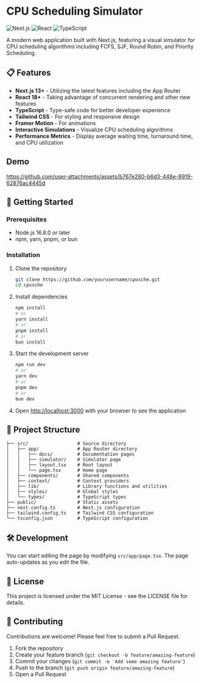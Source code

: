 # CPU Scheduling Simulator

![Next.js](https://img.shields.io/badge/Next.js-13+-000000?style=for-the-badge&logo=next.js&logoColor=white)
![React](https://img.shields.io/badge/React-18+-61DAFB?style=for-the-badge&logo=react&logoColor=black)
![TypeScript](https://img.shields.io/badge/TypeScript-4.9+-3178C6?style=for-the-badge&logo=typescript&logoColor=white)

A modern web application built with Next.js, featuring a visual simulator for CPU scheduling algorithms including FCFS, SJF, Round Robin, and Priority Scheduling.

## 📋 Features

- **Next.js 13+** - Utilizing the latest features including the App Router
- **React 18+** - Taking advantage of concurrent rendering and other new features
- **TypeScript** - Type-safe code for better developer experience
- **Tailwind CSS** - For styling and responsive design
- **Framer Motion** - For animations
- **Interactive Simulations** - Visualize CPU scheduling algorithms
- **Performance Metrics** - Display average waiting time, turnaround time, and CPU utilization

## Demo

https://github.com/user-attachments/assets/b767e280-b6d3-448e-8919-62876ac4445d




## 🚀 Getting Started

### Prerequisites

- Node.js 16.8.0 or later
- npm, yarn, pnpm, or bun

### Installation

1. Clone the repository

    ```bash
    git clone https://github.com/yourusername/cpusche.git
    cd cpusche
    ```

2. Install dependencies

    ```bash
    npm install
    # or
    yarn install
    # or
    pnpm install
    # or
    bun install
    ```

3. Start the development server

    ```bash
    npm run dev
    # or
    yarn dev
    # or
    pnpm dev
    # or
    bun dev
    ```

4. Open [http://localhost:3000](http://localhost:3000) with your browser to see the application

## 🧰 Project Structure

```
├── src/                  # Source directory
│   ├── app/              # App Router directory
│   │   ├── docs/         # Documentation pages
│   │   ├── simulator/    # Simulator page
│   │   ├── layout.tsx    # Root layout
│   │   └── page.tsx      # Home page
│   ├── components/       # Shared components
│   ├── context/          # Context providers
│   ├── lib/              # Library functions and utilities
│   ├── styles/           # Global styles
│   └── types/            # TypeScript types
├── public/               # Static assets
├── next.config.ts        # Next.js configuration
├── tailwind.config.ts    # Tailwind CSS configuration
└── tsconfig.json         # TypeScript configuration
```

## 🛠️ Development

You can start editing the page by modifying `src/app/page.tsx`. The page auto-updates as you edit the file.

## 📄 License

This project is licensed under the MIT License - see the LICENSE file for details.

## 👥 Contributing

Contributions are welcome! Please feel free to submit a Pull Request.

1. Fork the repository
2. Create your feature branch (`git checkout -b feature/amazing-feature`)
3. Commit your changes (`git commit -m 'Add some amazing feature'`)
4. Push to the branch (`git push origin feature/amazing-feature`)
5. Open a Pull Request
